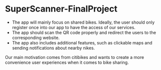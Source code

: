 # SuperScanner-FinalProject
- The app will mainly focus on shared bikes. Ideally, the user should only register once into our app to have the access of our services. 
- The app should scan the QR code properly and redirect the users to the corresponding website. 
- The app also includes additional features, such as clickable maps and sending notifications about nearby nikes. 

Our main motivation comes from citibikes and wants to create a more convenience user experiences when it comes to bike sharing. 
